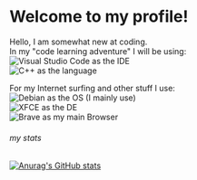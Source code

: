 # Welcome to my profile! 
Hello, I am somewhat new at coding.  
In my "code learning adventure" I will be using:  
![Visual Studio Code](https://img.shields.io/badge/Visual%20Studio%20Code-0078d7.svg?style=for-the-badge&logo=visual-studio-code&logoColor=white)  as the IDE  
![C++](https://img.shields.io/badge/c++-%2300599C.svg?style=for-the-badge&logo=c%2B%2B&logoColor=white)  as the language  

For my Internet surfing and other stuff I use:  
![Debian](https://img.shields.io/badge/Debian-D70A53?style=for-the-badge&logo=debian&logoColor=white)  as the OS (I mainly use)  
![XFCE](https://img.shields.io/badge/XFCE-%232284F2.svg?style=for-the-badge&logo=xfce&logoColor=white)  as the DE  
![Brave](https://img.shields.io/badge/Brave-FB542B?style=for-the-badge&logo=Brave&logoColor=white)  as my main Browser  

###### my stats
[![Anurag's GitHub stats](https://github-readme-stats.vercel.app/api?username=ReShout876&show_icons=true&theme=onedark)](https://github.com/anuraghazra/github-readme-stats)  
